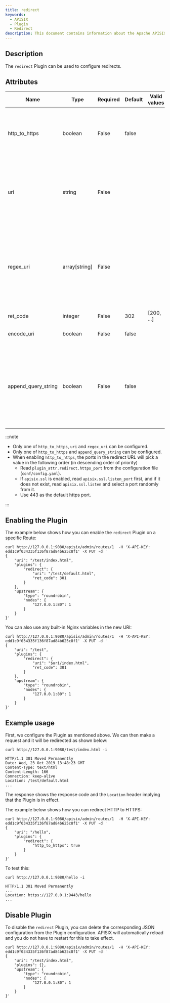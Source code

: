 ```yaml
---
title: redirect
keywords:
  - APISIX
  - Plugin
  - Redirect
description: This document contains information about the Apache APISIX redirect Plugin.
---
```


<!--
#
# Licensed to the Apache Software Foundation (ASF) under one or more
# contributor license agreements.  See the NOTICE file distributed with
# this work for additional information regarding copyright ownership.
# The ASF licenses this file to You under the Apache License, Version 2.0
# (the "License"); you may not use this file except in compliance with
# the License.  You may obtain a copy of the License at
#
#     http://www.apache.org/licenses/LICENSE-2.0
#
# Unless required by applicable law or agreed to in writing, software
# distributed under the License is distributed on an "AS IS" BASIS,
# WITHOUT WARRANTIES OR CONDITIONS OF ANY KIND, either express or implied.
# See the License for the specific language governing permissions and
# limitations under the License.
#
-->

## Description

The `redirect` Plugin can be used to configure redirects.

## Attributes

| Name                | Type          | Required | Default | Valid values | Description                                                                                                                                                                                                                                                                                                                                                                        |
|---------------------|---------------|----------|---------|--------------|------------------------------------------------------------------------------------------------------------------------------------------------------------------------------------------------------------------------------------------------------------------------------------------------------------------------------------------------------------------------------------|
| http_to_https       | boolean       | False    | false   |              | When set to `true` and the request is HTTP, it will be redirected to HTTPS with the same URI with a 301 status code.  Note the querystring from the raw URI will also be contained in the Location header.                                                                                                                                                                         |
| uri                 | string        | False    |         |              | URI to redirect to. Can contain Nginx variables. For example, `/test/index.html`, `$uri/index.html`, `${uri}/index.html`, `https://example.com/foo/bar`. If you refer to a variable name that doesn't exist, instead of throwing an error, it will treat it as an empty variable.                                                                                                 |
| regex_uri           | array[string] | False    |         |              | Match the URL from client with a regular expression and redirect. If it doesn't match, the request will be forwarded to the Upstream. Only either of `uri` or `regex_uri` can be used at a time. For example, [" ^/iresty/(.*)/(.*)/(.*)", "/$1-$2-$3"], where the first element is the regular expression to match and the second element is the URI to redirect to.              |
| ret_code            | integer       | False    | 302     | [200, ...]   | HTTP response code.                                                                                                                                                                                                                                                                                                                                                                |
| encode_uri          | boolean       | False    | false   |              | When set to `true` the URI in the `Location` header will be encoded as per [RFC3986](https://datatracker.ietf.org/doc/html/rfc3986).                                                                                                                                                                                                                                               |
| append_query_string | boolean       | False    | false   |              | When set to `true`, adds the query string from the original request to the `Location` header. If the configured `uri` or `regex_uri` already contains a query string, the query string from the request will be appended to it with an `&`. Do not use this if you have already handled the query string (for example, with an Nginx variable `$request_uri`) to avoid duplicates. |

:::note

* Only one of `http_to_https`, `uri` and `regex_uri` can be configured.
* Only one of `http_to_https` and `append_query_string` can be configured.
* When enabling `http_to_https`, the ports in the redirect URL will pick a value in the following order (in descending order of priority)
  * Read `plugin_attr.redirect.https_port` from the configuration file (`conf/config.yaml`).
  * If `apisix.ssl` is enabled, read `apisix.ssl.listen_port` first, and if it does not exist, read `apisix.ssl.listen` and select a port randomly from it.
  * Use 443 as the default https port.

:::

## Enabling the Plugin

The example below shows how you can enable the `redirect` Plugin on a specific Route:

```shell
curl http://127.0.0.1:9080/apisix/admin/routes/1  -H 'X-API-KEY: edd1c9f034335f136f87ad84b625c8f1' -X PUT -d '
{
    "uri": "/test/index.html",
    "plugins": {
        "redirect": {
            "uri": "/test/default.html",
            "ret_code": 301
        }
    },
    "upstream": {
        "type": "roundrobin",
        "nodes": {
            "127.0.0.1:80": 1
        }
    }
}'
```

You can also use any built-in Nginx variables in the new URI:

```shell
curl http://127.0.0.1:9080/apisix/admin/routes/1  -H 'X-API-KEY: edd1c9f034335f136f87ad84b625c8f1' -X PUT -d '
{
    "uri": "/test",
    "plugins": {
        "redirect": {
            "uri": "$uri/index.html",
            "ret_code": 301
        }
    },
    "upstream": {
        "type": "roundrobin",
        "nodes": {
            "127.0.0.1:80": 1
        }
    }
}'
```

## Example usage

First, we configure the Plugin as mentioned above. We can then make a request and it will be redirected as shown below:

```shell
curl http://127.0.0.1:9080/test/index.html -i
```

```shell
HTTP/1.1 301 Moved Permanently
Date: Wed, 23 Oct 2019 13:48:23 GMT
Content-Type: text/html
Content-Length: 166
Connection: keep-alive
Location: /test/default.html
...
```

The response shows the response code and the `Location` header implying that the Plugin is in effect.

The example below shows how you can redirect HTTP to HTTPS:

```shell
curl http://127.0.0.1:9080/apisix/admin/routes/1  -H 'X-API-KEY: edd1c9f034335f136f87ad84b625c8f1' -X PUT -d '
{
    "uri": "/hello",
    "plugins": {
        "redirect": {
            "http_to_https": true
        }
    }
}'
```

To test this:

```shell
curl http://127.0.0.1:9080/hello -i
```

```
HTTP/1.1 301 Moved Permanently
...
Location: https://127.0.0.1:9443/hello
...
```

## Disable Plugin

To disable the `redirect` Plugin, you can delete the corresponding JSON configuration from the Plugin configuration. APISIX will automatically reload and you do not have to restart for this to take effect.

```shell
curl http://127.0.0.1:9080/apisix/admin/routes/1  -H 'X-API-KEY: edd1c9f034335f136f87ad84b625c8f1' -X PUT -d '
{
    "uri": "/test/index.html",
    "plugins": {},
    "upstream": {
        "type": "roundrobin",
        "nodes": {
            "127.0.0.1:80": 1
        }
    }
}'
```
